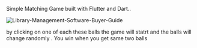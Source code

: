 Simple Matching Game built with Flutter and Dart..

![Library-Management-Software-Buyer-Guide](https://user-images.githubusercontent.com/84217620/205456035-266f7b28-a284-4072-9010-8bab659d8da4.jpg)

by clicking on one of each these balls the game will statrt and the balls will change randomly . You win when you get same two balls
